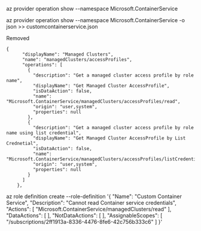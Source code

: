 az provider operation show --namespace Microsoft.ContainerService

az provider operation show --namespace Microsoft.ContainerService -o json >> customcontainerservice.json

Removed 

```
{
      "displayName": "Managed Clusters",
      "name": "managedClusters/accessProfiles",
      "operations": [
        {
          "description": "Get a managed cluster access profile by role name",
          "displayName": "Get Managed Cluster AccessProfile",
          "isDataAction": false,
          "name": "Microsoft.ContainerService/managedClusters/accessProfiles/read",
          "origin": "user,system",
          "properties": null
        },
        {
          "description": "Get a managed cluster access profile by role name using list credential",
          "displayName": "Get Managed Cluster AccessProfile by List Crednetial",
          "isDataAction": false,
          "name": "Microsoft.ContainerService/managedClusters/accessProfiles/listCredential/action",
          "origin": "user,system",
          "properties": null
        }
      ]
    },
```


az role definition create --role-definition '{
    "Name": "Custom Container Service",
    "Description": "Cannot read Container service credentials",
    "Actions": [
        "Microsoft.ContainerService/managedClusters/read"
    ],
    "DataActions": [
    ],
    "NotDataActions": [
    ],
    "AssignableScopes": [
        "/subscriptions/2ff1913a-8336-4476-8fe6-42c756b333c6"
    ]
}'
